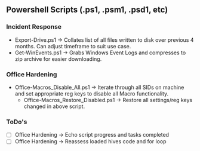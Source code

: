 ## Powershell Scripts (.ps1, .psm1, .psd1, etc)



### Incident Response
- Export-Drive.ps1 -> Collates list of all files written to disk over previous 4 months. Can adjust timeframe to suit use case.
- Get-WinEvents.ps1 -> Grabs Windows Event Logs and compresses to zip archive for easier downloading.


### Office Hardening
- Office-Macros_Disable_All.ps1 -> Iterate through all SIDs on machine and set appropriate reg keys to disable all Macro functionality.
  - Office-Macros_Restore_Disabled.ps1 -> Restore all settings/reg keys changed in above script.



### ToDo's
- [ ] Office Hardening -> Echo script progress and tasks completed
- [ ] Office Hardening -> Reassess loaded hives code and for loop
